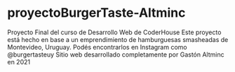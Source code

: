 # proyectoBurgerTaste-Altminc

Proyecto Final del curso de Desarrollo Web de CoderHouse
Este proyecto está hecho en base a un emprendimiento de hamburguesas smasheadas de Montevideo, Uruguay. Podés encontrarlos en Instagram como @burgertasteuy
Sitio web desarrollado completamente por Gastón Altminc en 2021
